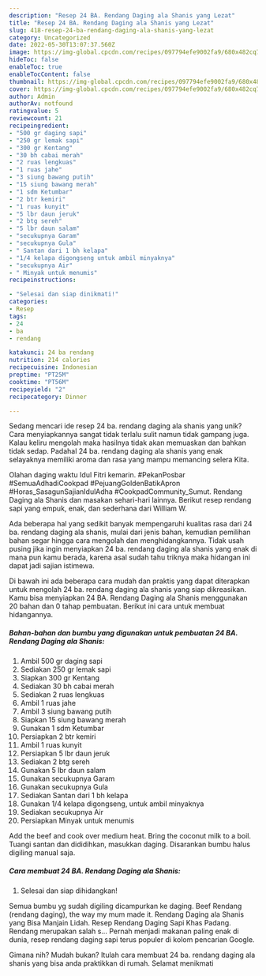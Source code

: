 ```yaml
---
description: "Resep 24 BA. Rendang Daging ala Shanis yang Lezat"
title: "Resep 24 BA. Rendang Daging ala Shanis yang Lezat"
slug: 418-resep-24-ba-rendang-daging-ala-shanis-yang-lezat
category: Uncategorized
date: 2022-05-30T13:07:37.560Z
image: https://img-global.cpcdn.com/recipes/097794efe9002fa9/680x482cq70/24-ba-rendang-daging-ala-shanis-foto-resep-utama.jpg
hideToc: false
enableToc: true
enableTocContent: false
thumbnail: https://img-global.cpcdn.com/recipes/097794efe9002fa9/680x482cq70/24-ba-rendang-daging-ala-shanis-foto-resep-utama.jpg
cover: https://img-global.cpcdn.com/recipes/097794efe9002fa9/680x482cq70/24-ba-rendang-daging-ala-shanis-foto-resep-utama.jpg
author: Admin
authorAv: notfound
ratingvalue: 5
reviewcount: 21
recipeingredient:
- "500 gr daging sapi"
- "250 gr lemak sapi"
- "300 gr Kentang"
- "30 bh cabai merah"
- "2 ruas lengkuas"
- "1 ruas jahe"
- "3 siung bawang putih"
- "15 siung bawang merah"
- "1 sdm Ketumbar"
- "2 btr kemiri"
- "1 ruas kunyit"
- "5 lbr daun jeruk"
- "2 btg sereh"
- "5 lbr daun salam"
- "secukupnya Garam"
- "secukupnya Gula"
- " Santan dari 1 bh kelapa"
- "1/4 kelapa digongseng untuk ambil minyaknya"
- "secukupnya Air"
- " Minyak untuk menumis"
recipeinstructions:

- "Selesai dan siap dinikmati!"
categories:
- Resep
tags:
- 24
- ba
- rendang

katakunci: 24 ba rendang 
nutrition: 214 calories
recipecuisine: Indonesian
preptime: "PT25M"
cooktime: "PT56M"
recipeyield: "2"
recipecategory: Dinner

---
```





Sedang mencari ide resep 24 ba. rendang daging ala shanis yang unik? Cara menyiapkannya sangat tidak terlalu sulit namun tidak gampang juga. Kalau keliru mengolah maka hasilnya tidak akan memuaskan dan bahkan tidak sedap. Padahal 24 ba. rendang daging ala shanis yang enak selayaknya memiliki aroma dan rasa yang mampu memancing selera Kita.





Olahan daging waktu Idul Fitri kemarin. #PekanPosbar #SemuaAdhadiCookpad #PejuangGoldenBatikApron #Horas_SasagunSajianIdulAdha #CookpadCommunity_Sumut. Rendang Daging ala Shanis dan masakan sehari-hari lainnya. Berikut resep rendang sapi yang empuk, enak, dan sederhana dari William W.

Ada beberapa hal yang sedikit banyak mempengaruhi kualitas rasa dari 24 ba. rendang daging ala shanis, mulai dari jenis bahan, kemudian pemilihan bahan segar hingga cara mengolah dan menghidangkannya. Tidak usah pusing jika ingin menyiapkan 24 ba. rendang daging ala shanis yang enak di mana pun kamu berada, karena asal sudah tahu triknya maka hidangan ini dapat jadi sajian istimewa.






Di bawah ini ada beberapa cara mudah dan praktis yang dapat diterapkan untuk mengolah 24 ba. rendang daging ala shanis yang siap dikreasikan. Kamu bisa menyiapkan 24 BA. Rendang Daging ala Shanis menggunakan 20 bahan dan 0 tahap pembuatan. Berikut ini cara untuk membuat hidangannya.

<!--inarticleads1-->

##### Bahan-bahan dan bumbu yang digunakan untuk pembuatan 24 BA. Rendang Daging ala Shanis:

1. Ambil 500 gr daging sapi
1. Sediakan 250 gr lemak sapi
1. Siapkan 300 gr Kentang
1. Sediakan 30 bh cabai merah
1. Sediakan 2 ruas lengkuas
1. Ambil 1 ruas jahe
1. Ambil 3 siung bawang putih
1. Siapkan 15 siung bawang merah
1. Gunakan 1 sdm Ketumbar
1. Persiapkan 2 btr kemiri
1. Ambil 1 ruas kunyit
1. Persiapkan 5 lbr daun jeruk
1. Sediakan 2 btg sereh
1. Gunakan 5 lbr daun salam
1. Gunakan secukupnya Garam
1. Gunakan secukupnya Gula
1. Sediakan  Santan dari 1 bh kelapa
1. Gunakan 1/4 kelapa digongseng, untuk ambil minyaknya
1. Sediakan secukupnya Air
1. Persiapkan  Minyak untuk menumis


Add the beef and cook over medium heat. Bring the coconut milk to a boil. Tuangi santan dan dididihkan, masukkan daging. Disarankan bumbu halus digiling manual saja. 

<!--inarticleads2-->

##### Cara membuat 24 BA. Rendang Daging ala Shanis:


1. Selesai dan siap dihidangkan!

Semua bumbu yg sudah digiling dicampurkan ke daging. Beef Rendang (rendang daging), the way my mum made it. Rendang Daging ala Shanis yang Bisa Manjain Lidah. Resep Rendang Daging Sapi Khas Padang. Rendang merupakan salah s… Pernah menjadi makanan paling enak di dunia, resep rendang daging sapi terus populer di kolom pencarian Google. 

Gimana nih? Mudah bukan? Itulah cara membuat 24 ba. rendang daging ala shanis yang bisa anda praktikkan di rumah. Selamat menikmati
